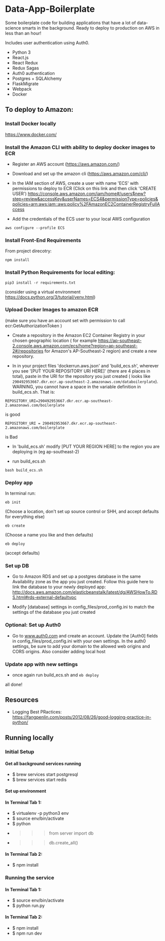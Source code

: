 # Data-App-Boilerplate

Some boilerplate code for building applications that have a lot of data-science smarts in the background.
Ready to deploy to production on AWS in less than an hour!

Includes user authentication using Auth0.
- Python 3
- React.js
- React Redux
- Redux Sagas
- Auth0 authentication
- Postgres + SQLAlchemy
- FlaskMigrate
- Webpack
- Docker



## To deploy to Amazon:
### Install Docker locally
https://www.docker.com/

### Install the Amazon CLI with ability to deploy docker images to ECR
- Register an AWS account (https://aws.amazon.com/)
- Download and set up the amazon cli (https://aws.amazon.com/cli/)

- In the IAM section of AWS, create a user with name 'ECS' with permissions to deploy to ECR
(Click on this link and then click 'CREATE USER')
  https://console.aws.amazon.com/iam/home#/users$new?step=review&accessKey&userNames=ECS4&permissionType=policies&policies=arn:aws:iam::aws:policy%2FAmazonEC2ContainerRegistryFullAccess

- Add the credentials of the ECS user to your local AWS configuration
```
aws configure --profile ECS
```



### Install Front-End Requirements
From project direcotry:
```
npm install
```

### Install Python Requirements for local editing:
```
pip3 install -r requirements.txt
```
(consider using a virtual environment https://docs.python.org/3/tutorial/venv.html)

### Upload Docker Images to amazon ECR
(make sure you have an account set with permission to call ecr:GetAuthorizationToken )

- Create a repository in the Amazon EC2 Container Registry in your chosen geographic location ( for example https://ap-southeast-2.console.aws.amazon.com/ecs/home?region=ap-southeast-2#/repositories for Amazon's AP-Southeast-2 region)
 and create a new repository.

- In in your project files 'dockerrun.aws.json' and 'build_ecs.sh', wherever you see '[PUT YOUR REPOSITORY URI HERE]' (there are 4 places in total), paste in the URI for the repository you just created ( looks like `290492953667.dkr.ecr.ap-southeast-2.amazonaws.com/databoilerplate`).
WARNING, you cannot have a space in the variable definition in build_ecs.sh. That is:
```
REPOSITORY_URI=290492953667.dkr.ecr.ap-southeast-2.amazonaws.com/boilerplate
```
is good
```
REPOSITORY_URI = 290492953667.dkr.ecr.ap-southeast-2.amazonaws.com/boilerplate
```
is Bad

- In 'build_ecs.sh' modify [PUT YOUR REGION HERE] to the region you are deploying in (eg ap-southeast-2)

- run build_ecs.sh
```
bash build_ecs.sh
```

### Deploy app
In terminal run:
```
eb init
````
(Choose a location, don't set up source control or SHH, and accept defaults for everything else)

```
eb create
```
(Choose a name you like and then defaults)

```
eb deploy
```
(accept defaults)


### Set up DB
- Go to Amazon RDS and set up a postgres database in the same Availability zone as the app you just created.
Follow this guide here to link the database to your newly deployed app:
http://docs.aws.amazon.com/elasticbeanstalk/latest/dg/AWSHowTo.RDS.html#rds-external-defaultvpc

- Modify [database] settings in config_files/prod_config.ini to match the settings of the database you just created


### Optional: Set up Auth0
- Go to www.auth0.com and create an account. Update the [Auth0] fields in config_files/prod_config.ini with your own settings. In the auth0 settings, be sure to add your domain to the allowed web origins and CORS origins. Also consider adding local host


### Update app with new settings
- once again run build_ecs.sh and `eb deploy`


all done!


## Resources
- Logging Best PRactices: https://fangpenlin.com/posts/2012/08/26/good-logging-practice-in-python/


## Running locally

### Initial Setup
#### Get all background services running
- $ brew services start postgresql
- $ brew services start redis

#### Set up environment
#### In Terminal Tab 1:
- $ virtualenv -p python3 env
- $ source env/bin/activate
- $ python
- >>> from server import db
- >>> db.create_all()

#### In Terminal Tab 2:
- $ npm install

### Running the service
#### In Terminal Tab 1:
- $ source env/bin/activate
- $ python run.py

#### In Terminal Tab 2:
- $ npm install
- $ npm run dev
